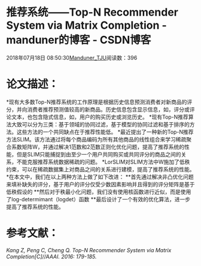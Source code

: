 
# 推荐系统——Top-N Recommender System via Matrix Completion - manduner的博客 - CSDN博客


2018年07月18日 08:50:30[Manduner_TJU](https://me.csdn.net/manduner)阅读数：396


# 论文描述：
*现有大多数Top-N推荐系统的工作原理是根据历史信息预测消费者对新商品的评分，并向消费者推荐预测值较高的新商品。历史信息包含显示信息，如，评分或评论文本，也包含隐式信息，如，用户的购买历史或浏览历史。
*现有Top-N推荐算法大致可以分为三类：基于领域的协同过滤，基于模型的协同过滤和基于排序的方法。这些方法的一个共同缺点在于推荐性能低。
*最近提出了一种新的Top-N推荐方法SLIM。该方法通过将每个商品编码为所有其他商品的线性组合来学习稀疏聚合系数矩阵W，并通过解决1范数和2范数正则化优化问题，提高了推荐系统的性能，但是SLIM只能捕捉到由至少一个用户共同购买或共同评分的商品之间的关系，不能克服推荐系统数据稀疏的问题。
*LorSLIM对SLIM方法中W施加了低秩约束，可以在稀疏数据集上对商品之间的关系进行建模，提高了推荐系统的性能。
*在本文中，我们在以上两种方法上做了如下改进：
**首先通过解决非凸优化问题来填补缺失的评分，基于用户的评分仅受少数因素影响并且得到的评分矩阵是基于低秩假设的
**然后对于秩最小化问题，我们没有使用核函数进行近似，而是使用了log-determimant（logdet）函数
**最后设计了一个有效的优化算法，进一步提高了推荐系统的性能。

# 参考文献：
*Kang Z, Peng C, Cheng Q. Top-N Recommender System via Matrix Completion[C]//AAAI. 2016: 179-185.*

